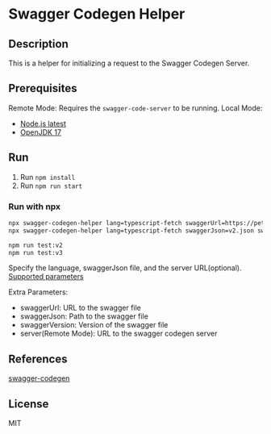 # Swagger Codegen Helper

## Description

This is a helper for initializing a request to the Swagger Codegen Server.

## Prerequisites

Remote Mode: Requires the `swagger-code-server` to be running.
Local Mode:

- [Node.js latest](https://nodejs.org/download/release/latest/)
- [OpenJDK 17](https://openjdk.org/projects/jdk/17/)

## Run

1. Run `npm install`
2. Run `npm run start`

### Run with npx

```bash
npx swagger-codegen-helper lang=typescript-fetch swaggerUrl=https://petstore3.swagger.io/api/v3/openapi.json swaggerVersion=3
npx swagger-codegen-helper lang=typescript-fetch swaggerJson=v2.json swaggerVersion=2 server=http://localhost:8787/generate-code

npm run test:v2
npm run test:v3
```

Specify the language, swaggerJson file, and the server URL(optional).
[Supported parameters](/src/commandMapping.ts)

Extra Parameters:

-   swaggerUrl: URL to the swagger file
-   swaggerJson: Path to the swagger file
-   swaggerVersion: Version of the swagger file
-   server(Remote Mode): URL to the swagger codegen server

## References

[swagger-codegen](https://github.com/swagger-api/swagger-codegen)

## License

MIT
